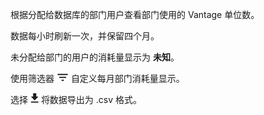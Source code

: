 根据分配给数据库的部门用户查看部门使用的 Vantage 单位数。

数据每小时刷新一次，并保留四个月。

未分配给部门的用户的消耗量显示为 **未知**。

使用筛选器 ![FilterIcon.png](../Images/FilterIcon.png) 自定义每月部门消耗量显示。

选择 ![ConsumptionExport.png](../Images/ConsumptionExport.png) 将数据导出为 .csv 格式。
